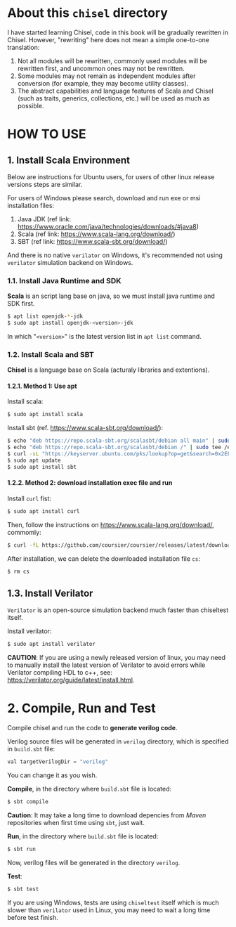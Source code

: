 # About this `chisel` directory

I have started learning Chisel, code in this book will be gradually rewritten in Chisel. However, "rewriting" here does not mean a simple one-to-one translation:

1. Not all modules will be rewritten, commonly used modules will be rewritten first, and uncommon ones may not be rewritten.
2. Some modules may not remain as independent modules after conversion (for example, they may become utility classes).
3. The abstract capabilities and language features of Scala and Chisel (such as traits, generics, collections, etc.) will be used as much as possible.

# HOW TO USE

## 1. Install Scala Environment

Below are instructions for Ubuntu users, for users of other linux release versions
steps are similar.

For users of Windows please search, download and run exe or msi
installation files:

1. Java JDK (ref link: https://www.oracle.com/java/technologies/downloads/#java8)
2. Scala (ref link: https://www.scala-lang.org/download/)
3. SBT (ref link: https://www.scala-sbt.org/download/)

And there is no native `verilator` on Windows, it's recommended not using
`verilator` simulation backend on Windows.

### 1.1. Install Java Runtime and SDK

**Scala** is an script lang base on java, so we must install java runtime and SDK first.

```bash
$ apt list openjdk-*-jdk
$ sudo apt install openjdk-<version>-jdk
```

In which "`<version>`" is the latest version list in `apt list` command.

### 1.2. Install Scala and SBT

**Chisel** is a language base on Scala (acturaly libraries and extentions).

#### 1.2.1. Method 1: Use apt

Install scala:

```bash
$ sudo apt install scala
```

Install sbt (ref. https://www.scala-sbt.org/download/):

```bash
$ echo "deb https://repo.scala-sbt.org/scalasbt/debian all main" | sudo tee /etc/apt/sources.list.d/sbt.list
$ echo "deb https://repo.scala-sbt.org/scalasbt/debian /" | sudo tee /etc/apt/sources.list.d/sbt_old.list
$ curl -sL "https://keyserver.ubuntu.com/pks/lookup?op=get&search=0x2EE0EA64E40A89B84B2DF73499E82A75642AC823" | sudo tee /etc/apt/trusted.gpg.d/sbt.asc
$ sudo apt update
$ sudo apt install sbt
```

#### 1.2.2. Method 2: download installation exec file and run

Install `curl` fist:

```bash
$ sudo apt install curl
```

Then, follow the instructions on https://www.scala-lang.org/download/, commomly:

```bash
$ curl -fL https://github.com/coursier/coursier/releases/latest/download/cs-x86_64-pc-linux.gz | gzip -d > cs && chmod +x cs && ./cs setup
```

After installation, we can delete the downloaded installation file `cs`:

```bash
$ rm cs
```

## 1.3. Install Verilator

`Verilator` is an open-source simulation backend much faster than chiseltest itself.

Install verilator:

```bash
$ sudo apt install verilator
```

**CAUTION**: If you are using a newly released version of linux, you may need to manually install the latest version of
Verilator to avoid errors while Verilator compiling HDL to c++, see: https://verilator.org/guide/latest/install.html.

# 2. Compile, Run and Test

Compile chisel and run the code to **generate verilog code**.

Verilog source files will be generated in `verilog` directory, which is specified in `build.sbt` file:

```java
val targetVerilogDir = "verilog"
```

You can change it as you wish.

**Compile**, in the directory where `build.sbt` file is located:

```bash
$ sbt compile
```

**Caution**: It may take a long time to download depencies from *Maven* repositories when first time using `sbt`, just wait.

**Run**, in the directory where `build.sbt` file is located:

```bash
$ sbt run
```

Now, verilog files will be generated in the directory `verilog`.

**Test**:

```bash
$ sbt test
```

If you are using Windows, tests are using `chiseltest` itself which is much
slower than `verilator` used in Linux, you may need to wait a long time
before test finish.
